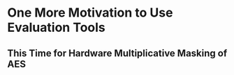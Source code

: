 # One More Motivation to Use Evaluation Tools
## This Time for Hardware Multiplicative Masking of AES
